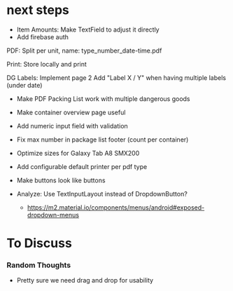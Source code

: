 # next steps
* Item Amounts: Make TextField to adjust it directly
* Add firebase auth

PDF: Split per unit, name: type_number_date-time.pdf

Print: Store locally and print

DG Labels: Implement page 2
Add "Label X / Y" when having multiple labels (under date)

* Make PDF Packing List work with multiple dangerous goods
* Make container overview page useful
* Add numeric input field with validation
* Fix max number in package list footer (count per container)


* Optimize sizes for Galaxy Tab A8 SMX200


* Add configurable default printer per pdf type
* Make buttons look like buttons


* Analyze: Use TextInputLayout instead of DropdownButton?
    * https://m2.material.io/components/menus/android#exposed-dropdown-menus

# To Discuss

### Random Thoughts

* Pretty sure we need drag and drop for usability